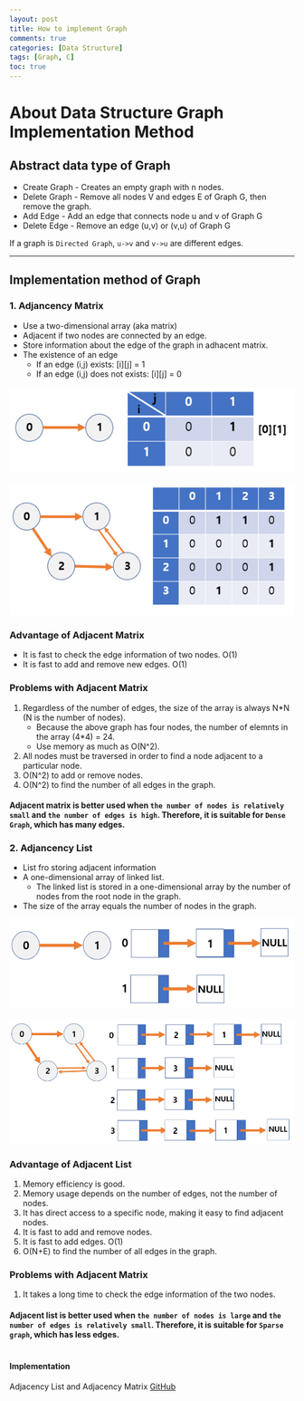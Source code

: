 ```yaml
---
layout: post
title: How to implement Graph
comments: true
categories: [Data Structure]
tags: [Graph, C]
toc: true
---
```


# About Data Structure Graph Implementation Method

## Abstract data type of Graph

- Create Graph - Creates an empty graph with n nodes.
- Delete Graph - Remove all nodes V and edges E of Graph G, then remove the graph.
- Add Edge - Add an edge that connects node u and v of Graph G
- Delete Edge - Remove an edge (u,v) or (v,u) of Graph G

If a graph is `Directed Graph`, `u->v` and `v->u` are different edges.

---

## Implementation method of Graph

### 1. Adjancency Matrix

- Use a two-dimensional array (aka matrix)
- Adjacent if two nodes are connected by an edge.
- Store information about the edge of the graph in adhacent matrix.
- The existence of an edge
  - If an edge (i,j) exists: [i][j] = 1
  - If an edge (i,j) does not exists: [i][j] = 0

![CQ2](/public/images/2graph1.PNG)

![CQ2](/public/images/2graph2.PNG)

### Advantage of Adjacent Matrix

- It is fast to check the edge information of two nodes. O(1)
- It is fast to add and remove new edges. O(1)

### Problems with Adjacent Matrix

1. Regardless of the number of edges, the size of the array is always N\*N (N is the number of nodes).
   - Because the above graph has four nodes, the number of elemnts in the array (4\*4) = 24.
   - Use memory as much as O(N^2).
2. All nodes must be traversed in order to find a node adjacent to a particular node.
3. O(N^2) to add or remove nodes.
4. O(N^2) to find the number of all edges in the graph.

#### Adjacent matrix is better used when `the number of nodes is relatively small` and `the number of edges is high`. Therefore, it is suitable for `Dense Graph`, which has many edges.

### 2. Adjancency List

- List fro storing adjacent information
- A one-dimensional array of linked list.
  - The linked list is stored in a one-dimensional array by the number of nodes from the root node in the graph.
- The size of the array equals the number of nodes in the graph.

![CQ2](/public/images/2graph3.PNG)

![CQ2](/public/images/2graph4.PNG)

### Advantage of Adjacent List

1. Memory efficiency is good.
2. Memory usage depends on the number of edges, not the number of nodes.
3. It has direct access to a specific node, making it easy to find adjacent nodes.
4. It is fast to add and remove nodes.
5. It is fast to add edges. O(1)
6. O(N+E) to find the number of all edges in the graph.

### Problems with Adjacent Matrix

1. It takes a long time to check the edge information of the two nodes.

#### Adjacent list is better used when `the number of nodes is large` and `the number of edges is relatively small`. Therefore, it is suitable for `Sparse graph`, which has less edges.

#

#### Implementation

Adjacency List and Adjacency Matrix [GitHub](https://github.com/HyoSup0513/study/tree/master/Datastructure/Graph)
